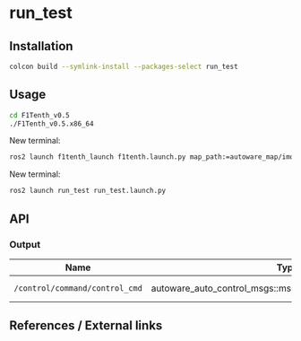 # run_test
<!-- Required -->
<!-- Package description -->

## Installation
<!-- Required -->
<!-- Things to consider:
    - How to build package? 
    - Are there any other 3rd party dependencies required? -->
```bash
colcon build --symlink-install --packages-select run_test
```

## Usage
<!-- Required -->
<!-- Things to consider:
    - Launching package. 
    - Exposed API (example service/action call. -->
    
```bash
cd F1Tenth_v0.5
./F1Tenth_v0.5.x86_64
```
New terminal:
```bash
ros2 launch f1tenth_launch f1tenth.launch.py map_path:=autoware_map/imola
```
New terminal:
```bash
ros2 launch run_test run_test.launch.py
```

## API
<!-- Required -->
<!-- Things to consider:
    - How do you use the package / API? -->

### Output

| Name         | Type                  | Description  |
| ------------ | --------------------- | ------------ |
| `/control/command/control_cmd` | autoware_auto_control_msgs::msg::AckermannControlCommand | Sample desc. |



## References / External links
<!-- Optional -->
